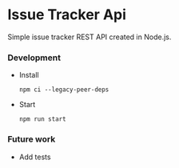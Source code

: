 # Issue Tracker Api

Simple issue tracker REST API created in Node.js.

### Development
* Install
    ```
    npm ci --legacy-peer-deps
    ```

* Start
    ```
    npm run start
    ```

### Future work
* Add tests
